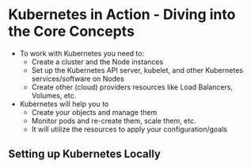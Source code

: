 # Kubernetes in Action - Diving into the Core Concepts

- To work with Kubernetes you need to:
  - Create a cluster and the Node instances
  - Set up the Kubernetes API server, kubelet, and other Kubernetes services/software on Nodes
  - Create other (cloud) providers resources like Load Balancers, Volumes, etc.
- Kubernetes will help you to
  - Create your objects and manage them
  - Monitor pods and re-create them, scale them, etc.
  - It will utilize the resources to apply your configuration/goals

## Setting up Kubernetes Locally
